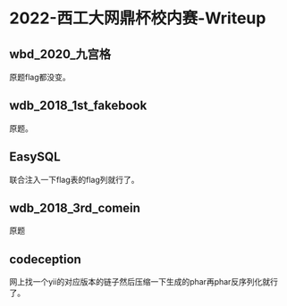 # 2022-西工大网鼎杯校内赛-Writeup

## wbd_2020_九宫格

原题flag都没变。

## wdb_2018_1st_fakebook

原题。

## EasySQL

联合注入一下flag表的flag列就行了。

## wdb_2018_3rd_comein

原题

## codeception

网上找一个yii的对应版本的链子然后压缩一下生成的phar再phar反序列化就行了。